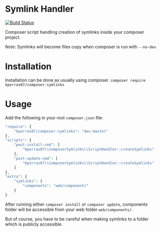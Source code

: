 # Symlink Handler

[![Build Status](https://travis-ci.org/kporras07/composer-symlinks.svg?branch=master)](https://travis-ci.org/kporras07/composer-symlinks)

Composer script handling creation of symlinks inside your composer project.

*Note:* Symlinks will become files copy when composer is run with `--no-dev`

# Installation
Installation can be done as usually using composer.
`composer require kporras07/composer-symlinks`

# Usage
Add the following in your root `composer.json` file:

```php
"require": {
    "kporras07/composer-symlinks": "dev-master"
},
"scripts": {
    "post-install-cmd": [
        "Kporras07\\ComposerSymlinks\\ScriptHandler::createSymlinks"
    ],
    "post-update-cmd": [
        "Kporras07\\ComposerSymlinks\\ScriptHandler::createSymlinks"
    ]
},
"extra": {
    "symlinks": {
        "components": "web/components"
    }
}
```

After running either `composer install` or `composer update`, components folder will be accessible from your web folder `web/components/`.

But of course, you have to be careful when making symlinks to a folder which is publicly accessible.
